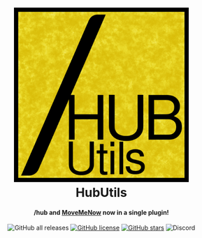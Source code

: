 <h1 align="center">
    <br>
    <a href=""><img src="https://github.com/Cshark1/HubUtils/blob/master/images/logo.png?raw=true" alt="HubUtils" width="400"></a>
    <br>
    HubUtils
    <br>
</h1>
<h4 align="center">/hub and <a href="https://www.spigotmc.org/resources/movemenow.17/">MoveMeNow</a> now in a single plugin!</h4>
<div align="center">
    <img alt="GitHub all releases" src="https://img.shields.io/github/downloads/Cshark1/HubUtils/total">
    <a href="https://github.com/Cshark1/HubUtils/blob/master/LICENSE"><img alt="GitHub license" src="https://img.shields.io/github/license/Cshark1/HubUtils"></a>
    <a href="https://github.com/Cshark1/HubUtils/stargazers"><img alt="GitHub stars" src="https://img.shields.io/github/stars/Cshark1/HubUtils"></a>
    <img alt="Discord" src="https://img.shields.io/discord/924121680564060240">
</div>
